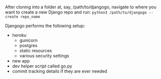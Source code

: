 After cloning into a folder at, say, /path/to/djangogo, navigate to where you want to create a new Django repo and run:
`python3 /path/to/djangogo --create repo_name`

Djangogo performs the following setup:
- heroku
	- gunicorn
	- postgres
	- static resources
	- various security settings
- new app
- dev helper script called go.py
- commit tracking details if they are ever needed
